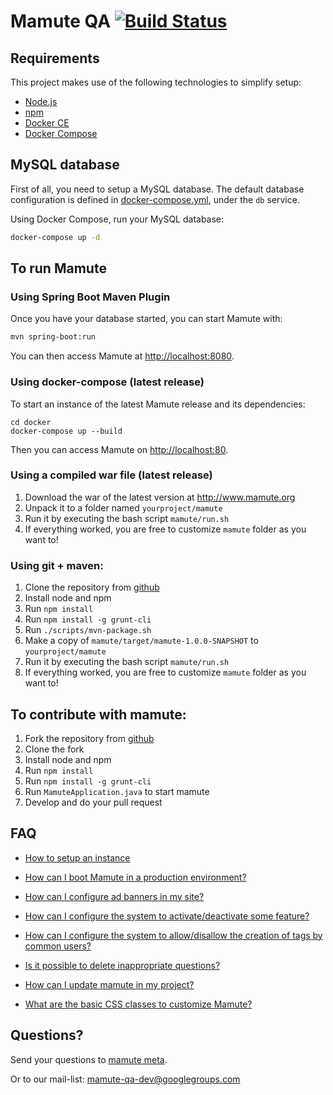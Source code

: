 Mamute QA [![Build Status](https://travis-ci.org/mamutehq/mamute.svg?branch=master)](https://travis-ci.org/mamutehq/mamute)
======

## Requirements

This project makes use of the following technologies to simplify setup:

* [Node.js](https://nodejs.org)
* [npm](https://www.npmjs.com)
* [Docker CE](https://docs.docker.com/install/)
* [Docker Compose](https://docs.docker.com/compose/install/)

## MySQL database

First of all, you need to setup a MySQL database. The default database configuration is defined in [docker-compose.yml](docker-compose.yml), under the `db` service.

Using Docker Compose, run your MySQL database:

```bash
docker-compose up -d
```

## To run Mamute

### Using Spring Boot Maven Plugin

Once you have your database started, you can start Mamute with:

```bash
mvn spring-boot:run
```

You can then access Mamute at [http://localhost:8080](http://localhost:8080).


### Using docker-compose (latest release)

To start an instance of the latest Mamute release and its dependencies:

```
cd docker
docker-compose up --build
```

Then you can access Mamute on [http://localhost:80](http://localhost:80).

### Using a compiled war file (latest release)

1. Download the war of the latest version at http://www.mamute.org
2. Unpack it to a folder named `yourproject/mamute`
3. Run it by executing the bash script `mamute/run.sh`
4. If everything worked, you are free to customize `mamute` folder as you want to! 

### Using git + maven:

1. Clone the repository from [github](https://github.com/caelum/mamute)
2. Install node and npm
3. Run `npm install`
5. Run `npm install -g grunt-cli`
6. Run `./scripts/mvn-package.sh`
7. Make a copy of `mamute/target/mamute-1.0.0-SNAPSHOT` to `yourproject/mamute`
8. Run it by executing the bash script `mamute/run.sh`
9. If everything worked, you are free to customize `mamute` folder as you want to! 

## To contribute with mamute:

1. Fork the repository from [github](https://github.com/caelum/mamute)
2. Clone the fork
3. Install node and npm
4. Run `npm install`
5. Run `npm install -g grunt-cli`
6. Run `MamuteApplication.java` to start mamute
7. Develop and do your pull request

## FAQ

* [How to setup an instance](http://meta.mamute.org/221-how-to-set-up-an-instance-of-mamute)

* [How can I boot Mamute in a production environment?](http://meta.mamute.org/231-how-can-i-boot-mamute-in-a-production-environment)

* [How can I configure ad banners in my site?](http://meta.mamute.org/241-how-can-i-configure-ad-banners-in-my-site)

* [How can I configure the system to activate/deactivate some feature?](http://meta.mamute.org/292-how-can-i-configure-the-system-to-activatedeactivate-some-feature)

* [How can I configure the system to allow/disallow the creation of tags by common users?](http://meta.mamute.org/251-how-can-i-configure-the-system-to-allowdisallow-the-creation-of-tags-by-common-users)

* [Is it possible to delete inappropriate questions?](http://meta.mamute.org/261-is-it-possible-to-delete-inappropriate-questions)

* [How can I update mamute in my project?](http://meta.mamute.org/271-how-can-i-update-mamute-in-my-project)

* [What are the basic CSS classes to customize Mamute?](http://meta.mamute.org/281-what-are-the-basic-css-classes-to-customize-mamute)


## Questions?

Send your questions to [mamute meta](http://meta.mamute.org).

Or to our mail-list: mamute-qa-dev@googlegroups.com
